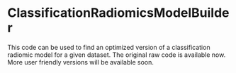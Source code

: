 # ClassificationRadiomicsModelBuilder

This code can be used to find an optimized version of a classification radiomic model for a given dataset.
The original raw code is available now. More user friendly versions will be available soon.
